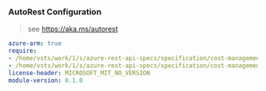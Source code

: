 ### AutoRest Configuration

> see https://aka.ms/autorest

``` yaml
azure-arm: true
require:
- /home/vsts/work/1/s/azure-rest-api-specs/specification/cost-management/resource-manager/readme.md
- /home/vsts/work/1/s/azure-rest-api-specs/specification/cost-management/resource-manager/readme.go.md
license-header: MICROSOFT_MIT_NO_VERSION
module-version: 0.1.0

```